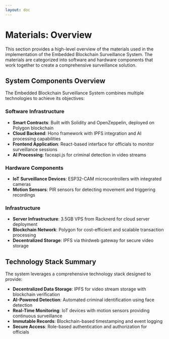 ```yaml
---
layout: doc
---
```


# Materials: Overview

This section provides a high-level overview of the materials used in the implementation of the Embedded Blockchain Surveillance System. The materials are categorized into software and hardware components that work together to create a comprehensive surveillance solution.

## System Components Overview

The Embedded Blockchain Surveillance System combines multiple technologies to achieve its objectives:

### Software Infrastructure
- **Smart Contracts**: Built with Solidity and OpenZeppelin, deployed on Polygon blockchain
- **Cloud Backend**: Hono framework with IPFS integration and AI processing capabilities
- **Frontend Application**: React-based interface for officials to monitor surveillance sessions
- **AI Processing**: faceapi.js for criminal detection in video streams

### Hardware Components
- **IoT Surveillance Devices**: ESP32-CAM microcontrollers with integrated cameras
- **Motion Sensors**: PIR sensors for detecting movement and triggering recordings

### Infrastructure
- **Server Infrastructure**: 3.5GB VPS from Racknerd for cloud server deployment
- **Blockchain Network**: Polygon for cost-efficient and scalable transaction processing
- **Decentralized Storage**: IPFS via thirdweb gateway for secure video storage

## Technology Stack Summary

The system leverages a comprehensive technology stack designed to provide:

- **Decentralized Data Storage**: IPFS for video stream storage with blockchain verification
- **AI-Powered Detection**: Automated criminal identification using face detection
- **Real-Time Monitoring**: IoT devices with motion sensors providing continuous surveillance
- **Immutable Records**: Blockchain-based timestamping and event logging
- **Secure Access**: Role-based authentication and authorization for officials